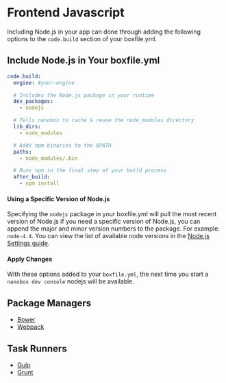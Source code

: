 # Frontend Javascript

Including Node.js in your app can done through adding the following options to the `code.build` section of your boxfile.yml.

## Include Node.js in Your boxfile.yml

```yaml
code.build:
  engine: #your-engine

  # Includes the Node.js package in your runtime
  dev_packages:
    - nodejs

  # Tells nanobox to cache & reuse the node_modules directory
  lib_dirs:
    - node_modules

  # Adds npm binaries to the $PATH
  paths:
    - node_modules/.bin

  # Runs npm in the final step of your build process
  after_build:
    - npm install
```

#### Using a Specific Version of Node.js
Specifying the `nodejs` package in your boxfile.yml will pull the most recent version of Node.js if you need a specific version of Node.js, you can append the major and minor version numbers to the package. For example: `node-4.4`. You can view the list of available node versions in the [Node.js Settings guide](#).

#### Apply Changes
With these options added to your `boxfile.yml`, the next time you start a `nanobox dev console` nodejs will be available.


## Package Managers

* [Bower](/ruby/rails/add-a-database)
* [Webpack](/ruby/rails)

## Task Runners

* [Gulp](/ruby/rails/javascript-runtime)
* [Grunt](/ruby/rails/local-evars)
